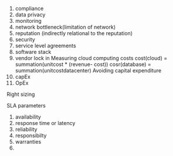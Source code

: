 1. compliance
2. data privacy
3. monitoring
4. network bottleneck(limitation of network)
5. reputation (indirectly relational to the reputation)
6. security
7. service level agreements
8. software stack
9. vendor lock in
Measuring cloud computing costs
	cost(cloud) = summation(unitcost * (revenue- cost))
	 cosr(database) = summation(unitcostdatacenter)
Avoiding capital expenditure
1. capEx
2. OpEx

Right sizing

SLA parameters
1. availability
2. response time or latency
3. reliability
4. responsibilty
5. warranties
6. 
